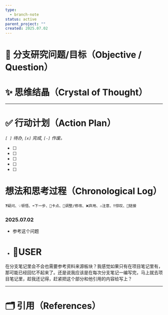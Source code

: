 ```yaml
---
type:
  - branch-note
status: active
parent_project: ""
created: 2025.07.02
---
```

# 🎯 分支研究问题/目标（Objective / Question）


# ✨ 思维结晶（Crystal of Thought）




---
# ✅ 行动计划（Action Plan）
*`[ ]` 待办, `[x]` 完成, `[-]` 作废。*

- [ ] 
- [ ] 
- [ ] 
- [ ] 
- [ ] 

# 想法和思考过程（Chronological Log）
`❓疑问、💡顿悟、➡️下一步、🚧卡点、🔄调整/修改、❌弃用、⚠️注意、‼️惊叹、🔗链接`
### 2025.07.02
- 参考这个问题
- # 🧘USER
在分支笔记里会不会也需要参考资料来源板块？我感觉如果只有在项目笔记里有，那可能已经回忆不起来了。还是说我应该是在每次分支笔记一编写完，马上就去项目笔记里，趁我还记得，赶紧把这个部分和他引用的内容给写上？


---
# 🗂️ 引用（References）

[^1]: 



